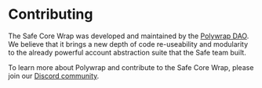# Contributing

The Safe Core Wrap was developed and maintained by the [Polywrap DAO](https://polywrap.io/). We believe that it brings a new depth of code re-useability and modularity to the already powerful account abstraction suite that the Safe team built.

To learn more about Polywrap and contribute to the Safe Core Wrap, please join our [Discord community](https://discord.gg/qK9S46gTbF).
